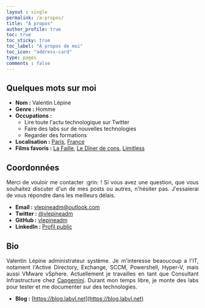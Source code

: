 ```yaml
---
layout : single
permalink: /a-propos/
title: "À propos"
author_profile: true
toc: true
toc_sticky: true
toc_label: "À propos de moi"
toc_icon: "address-card"
type: pages
comments : false
---
```


## Quelques mots sur moi

- **Nom :** Valentin Lépine
- **Genre :** Homme
- **Occupations :**
  - Lire toute l'actu technologique sur Twitter
  - Faire des labs sur de nouvelles technologies
  - Regarder des formations
- **Localisation :** [Paris](https://fr.wikipedia.org/wiki/paris), [France](https://fr.wikipedia.org/wiki/france)
- **Films favoris :** [La Faille](https://fr.wikipedia.org/wiki/La_Faille_(film,_2007)), [Le Dîner de cons](https://fr.wikipedia.org/wiki/Le_D%C3%AEner_de_cons), [Limitless](https://fr.wikipedia.org/wiki/Limitless_(film)) 
  
## Coordonnées

<p style="text-align: justify;">Merci de vouloir me contacter :grin: ! Si vous avez une question, que vous souhaitez discuter d'un de mes posts ou autres, n'hésiter pas. J'essaierai de vous répondre dans les meilleurs délais.</p>

- **Email :** [vlepineadm@outlook.com](mailto:vlepineadm@outlook.com)
- **Twitter :** [@vlepineadm](https://twitter.com/vlepineadm)
- **GitHub :** [vlepineadm](https://github.com/vlepineadm) 
- **LinkedIn :** [Profil public](https://www.linkedin.com/in/valentin-lepine-78800/)

## Bio
<p style="text-align: justify;">Valentin Lépine administrateur système. Je m'interesse beaoucoup a l'IT, notament l'Active Directory, Exchange, SCCM, Powershell, Hyper-V, mais aussi VMware vSphere. Actuellement je travailles en tant que Consultant Infrastructure chez <a href="https://www.capgemini.com/fr-fr/?georedirect_none=true" alt="Capgemini">Capgemini</a>. Durant mon temps libre, je monte des labs pour tester et me documenter sur des technologies.</p>

- **Blog :** [https://blog.labvl.net](https://blog.labvl.net)
